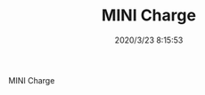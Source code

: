 ﻿---
layout: post 
title: MINI Charge
tags: 
categories: wire-harness
overview: MINI Charge
series: 
part_number: KR06
thumb_img: static/202003/272-thumb-20200323161625.jpg
small_img: static/202003/272-20200323161625.jpg
date: 2020/3/23 8:15:53
---


MINI Charge
